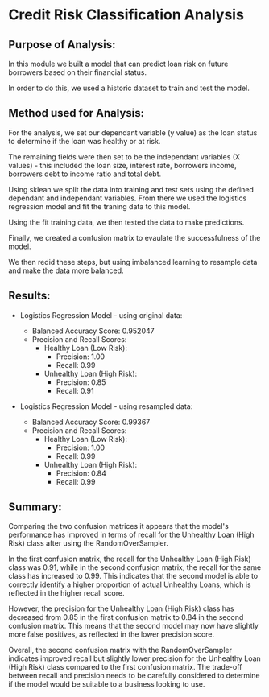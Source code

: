 # Credit Risk Classification Analysis

## Purpose of Analysis:

In this module we built a model that can predict loan risk on future borrowers based on their financial status.

In order to do this, we used a historic dataset to train and test the model. 


## Method used for Analysis:

For the analysis, we set our dependant variable (y value) as the loan status to determine if the loan was healthy or at risk.

The remaining fields were then set to be the independant variables (X values) - this included the loan size, interest rate, borrowers income, borrowers debt to income ratio and total debt.  

Using sklean we split the data into training and test sets using the defined dependant and independant variables.  From there we used the logistics regression model and fit the traning data to this model.

Using the fit training data, we then tested the data to make predictions.

Finally, we created a confusion matrix to evaulate the successfulness of the model.

We then redid these steps, but using imbalanced learning to resample data and make the data more balanced. 


## Results:

* Logistics Regression Model - using original data:
  	* Balanced Accuracy Score: 0.952047
	* Precision and Recall Scores:
		* Healthy Loan (Low Risk):
			* Precision: 1.00
			* Recall: 0.99
		* Unhealthy Loan (High Risk):
			* Precision: 0.85
			* Recall: 0.91

* Logistics Regression Model - using resampled data:
	* Balanced Accuracy Score: 0.99367
	* Precision and Recall Scores:
		* Healthy Loan (Low Risk):
			* Precision: 1.00
			* Recall: 0.99
		* Unhealthy Loan (High Risk):
			* Precision: 0.84
			* Recall: 0.99


## Summary:

Comparing the two confusion matrices it appears that the model's performance has improved in terms of recall for the Unhealthy Loan (High Risk) class after using the RandomOverSampler.

In the first confusion matrix, the recall for the Unhealthy Loan (High Risk) class was 0.91, while in the second confusion matrix, the recall for the same class has increased to 0.99. This indicates that the second model is able to correctly identify a higher proportion of actual Unhealthy Loans, which is reflected in the higher recall score.

However, the precision for the Unhealthy Loan (High Risk) class has decreased from 0.85 in the first confusion matrix to 0.84 in the second confusion matrix. This means that the second model may now have slightly more false positives, as reflected in the lower precision score.

Overall, the second confusion matrix with the RandomOverSampler indicates improved recall but slightly lower precision for the Unhealthy Loan (High Risk) class compared to the first confusion matrix. The trade-off between recall and precision needs to be carefully considered to determine if the model would be suitable to a business looking to use.




